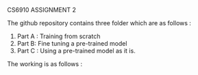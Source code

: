 CS6910 ASSIGNMENT 2

The github repository contains three folder  which are as follows :
1. Part A : Training from scratch
2. Part B: Fine tuning a pre-trained model
3. Part C : Using a pre-trained model as it is.

The working is as follows :
